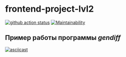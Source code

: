 # frontend-project-lvl2

[![github action status](https://github.com/kmdrozdov/frontend-project-lvl2/workflows/CI/badge.svg)](https://github.com/kmdrozdov/frontend-project-lvl2/actions)
[![Maintainability](https://api.codeclimate.com/v1/badges/8254f1b2b62040b80efd/maintainability)](https://codeclimate.com/github/kmdrozdov/frontend-project-lvl2/maintainability)

## Пример работы программы *gendiff*

[![asciicast](https://asciinema.org/a/VZJTyIzrwYAe0Bjjg3vE58EnI.svg)](https://asciinema.org/a/VZJTyIzrwYAe0Bjjg3vE58EnI) 
